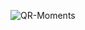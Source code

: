![QR-Moments](https://socialify.git.ci/Anubhav-Ghosh1/QR-Moments/image?forks=1&issues=1&language=1&name=1&owner=1&pulls=1&stargazers=1&theme=Dark)